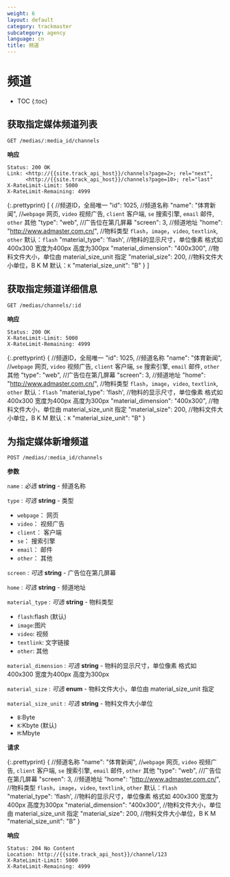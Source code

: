```yaml
---
weight: 6
layout: default
category: trackmaster
subcategory: agency
language: cn
title: 频道
---
```


# 频道

* TOC
{:toc}


## 获取指定媒体频道列表

    GET /medias/:media_id/channels

**响应**

    Status: 200 OK
    Link: <http://{{site.track_api_host}}/channels?page=2>; rel="next",
          <http://{{site.track_api_host}}/channels?page=10>; rel="last"
    X-RateLimit-Limit: 5000
    X-RateLimit-Remaining: 4999

{:.prettyprint}
    [
       {
            //频道ID，全局唯一
            "id": 1025,
            //频道名称
            "name": "体育新闻",
            //`webpage` 网页, `video` 视频广告, `client` 客户端, `se` 搜索引擎, `email` 邮件, `other` 其他
            "type": "web",
            //广告位在第几屏幕
            "screen": 3,
            //频道地址
            "home": "http://www.admaster.com.cn/",
            //物料类型 `flash`，`image`，`video`, `textlink`, `other` 默认：`flash`
            "material_type": 'flash',
            //物料的显示尺寸，单位像素 格式如 400x300 宽度为400px 高度为300px
            "material_dimension": "400x300",
            //物料文件大小，单位由 material_size_unit 指定
            "material_size": 200,
            //物料文件大小单位，B K M 默认：`K`
            "material_size_unit": "B"
        }
    ]

## 获取指定频道详细信息

    GET /medias/channels/:id

**响应**

    Status: 200 OK
    X-RateLimit-Limit: 5000
    X-RateLimit-Remaining: 4999

{:.prettyprint}
    {
        //频道ID，全局唯一
        "id": 1025,
        //频道名称
        "name": "体育新闻",
        //`webpage` 网页, `video` 视频广告, `client` 客户端, `se` 搜索引擎, `email` 邮件, `other` 其他
        "type": "web",
        //广告位在第几屏幕
        "screen": 3,
        //频道地址
        "home": "http://www.admaster.com.cn/",
        //物料类型 `flash`，`image`，`video`, `textlink`, `other` 默认：`flash`
        "material_type": 'flash',
        //物料的显示尺寸，单位像素 格式如 400x300 宽度为400px 高度为300px
        "material_dimension": "400x300",
        //物料文件大小，单位由 material_size_unit 指定
        "material_size": 200,
        //物料文件大小单位，B K M 默认：`K`
        "material_size_unit": "B"
    }


## 为指定媒体新增频道

    POST /medias/:media_id/channels

**参数**

`name`
: _必选_ **string** - 频道名称

`type`
: _可选_ **string** - 类型

  * `webpage`： 网页
  * `video`： 视频广告
  * `client`： 客户端
  * `se`： 搜索引擎
  * `email`： 邮件
  * `other`： 其他

`screen`
: _可选_ **string** - 广告位在第几屏幕

`home`
: _可选_ **string** - 频道地址

`material_type`
: _可选_ **string** - 物料类型 

  * `flash`:flash (默认)
  * `image`:图片
  * `video`: 视频
  * `textlink`: 文字链接
  * `other`: 其他

`material_dimension`
: _可选_ **string** - 物料的显示尺寸，单位像素 格式如 400x300 宽度为400px 高度为300px

`material_size`
: _可选_ **enum** - 物料文件大小，单位由 material_size_unit 指定

`material_size_unit`
: _可选_ **string** - 物料文件大小单位

  * `B`:Byte
  * `K`:Kbyte (默认)
  * `M`:Mbyte

**请求**

{:.prettyprint}
    {
        //频道名称
        "name": "体育新闻",
        //`webpage` 网页, `video` 视频广告, `client` 客户端, `se` 搜索引擎, `email` 邮件, `other` 其他
        "type": "web",
        //广告位在第几屏幕
        "screen": 3,
        //频道地址
        "home": "http://www.admaster.com.cn/",
        //物料类型 `flash`，`image`，`video`, `textlink`, `other` 默认：`flash`
        "material_type": 'flash',
        //物料的显示尺寸，单位像素 格式如 400x300 宽度为400px 高度为300px
        "material_dimension": "400x300",
        //物料文件大小，单位由 material_size_unit 指定
        "material_size": 200,
        //物料文件大小单位，B K M
        "material_size_unit": "B"
    }


**响应**

    Status: 204 No Content
    Location: http://{{site.track_api_host}}/channel/123
    X-RateLimit-Limit: 5000
    X-RateLimit-Remaining: 4999

